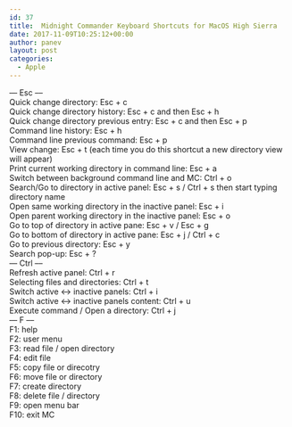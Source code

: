 ```yaml
---
id: 37
title:  Midnight Commander Keyboard Shortcuts for MacOS High Sierra
date: 2017-11-09T10:25:12+00:00
author: panev
layout: post
categories:
  - Apple
---
```


&#8211;&#8211; Esc &#8211;&#8211;  
Quick change directory: Esc + c  
Quick change directory history: Esc + c and then Esc + h  
Quick change directory previous entry: Esc + c and then Esc + p  
Command line history: Esc + h  
Command line previous command: Esc + p  
View change: Esc + t (each time you do this shortcut a new directory view will appear)  
Print current working directory in command line: Esc + a  
Switch between background command line and MC: Ctrl + o  
Search/Go to directory in active panel: Esc + s / Ctrl + s then start typing directory name  
Open same working directory in the inactive panel: Esc + i  
Open parent working directory in the inactive panel: Esc + o  
Go to top of directory in active pane: Esc + v / Esc + g  
Go to bottom of directory in active pane: Esc + j / Ctrl + c  
Go to previous directory: Esc + y  
Search pop-up: Esc + ?  
&#8211;&#8211; Ctrl &#8211;&#8211;  
Refresh active panel: Ctrl + r  
Selecting files and directories: Ctrl + t  
Switch active <-> inactive panels: Ctrl + i  
Switch active <-> inactive panels content: Ctrl + u  
Execute command / Open a directory: Ctrl + j  
&#8211;&#8211; F &#8211;&#8211;  
F1: help  
F2: user menu  
F3: read file / open directory  
F4: edit file  
F5: copy file or direcotry  
F6: move file or directory  
F7: create directory  
F8: delete file / directory  
F9: open menu bar  
F10: exit MC